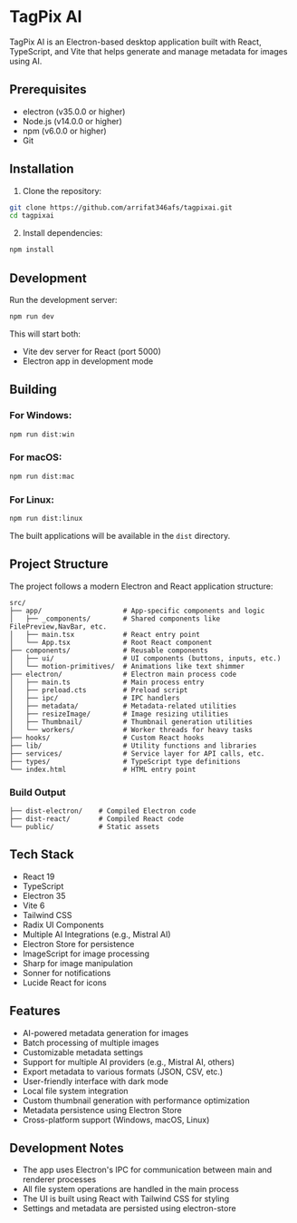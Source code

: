 # TagPix AI

TagPix AI is an Electron-based desktop application built with React, TypeScript, and Vite that helps generate and manage metadata for images using AI.

## Prerequisites

- electron (v35.0.0 or higher)
- Node.js (v14.0.0 or higher)
- npm (v6.0.0 or higher)
- Git

## Installation

1. Clone the repository:

```bash
git clone https://github.com/arrifat346afs/tagpixai.git
cd tagpixai
```

2. Install dependencies:

```bash
npm install
```

## Development

Run the development server:

```bash
npm run dev
```

This will start both:

- Vite dev server for React (port 5000)
- Electron app in development mode

## Building

### For Windows:

```bash
npm run dist:win
```

### For macOS:

```bash
npm run dist:mac
```

### For Linux:

```bash
npm run dist:linux
```

The built applications will be available in the `dist` directory.

## Project Structure

The project follows a modern Electron and React application structure:

```
src/
├── app/                    # App-specific components and logic
│   ├── _components/        # Shared components like FilePreview,NavBar, etc.
│   ├── main.tsx            # React entry point
│   └── App.tsx             # Root React component
├── components/             # Reusable components
│   ├── ui/                 # UI components (buttons, inputs, etc.)
│   └── motion-primitives/  # Animations like text shimmer
├── electron/               # Electron main process code
│   ├── main.ts             # Main process entry
│   ├── preload.cts         # Preload script
│   ├── ipc/                # IPC handlers
│   ├── metadata/           # Metadata-related utilities
│   ├── resizeImage/        # Image resizing utilities
│   ├── Thumbnail/          # Thumbnail generation utilities
│   └── workers/            # Worker threads for heavy tasks
├── hooks/                  # Custom React hooks
├── lib/                    # Utility functions and libraries
├── services/               # Service layer for API calls, etc.
├── types/                  # TypeScript type definitions
└── index.html              # HTML entry point
```

### Build Output

```
├── dist-electron/    # Compiled Electron code
├── dist-react/       # Compiled React code
└── public/           # Static assets
```

## Tech Stack

- React 19
- TypeScript
- Electron 35
- Vite 6
- Tailwind CSS
- Radix UI Components
- Multiple AI Integrations (e.g., Mistral AI)
- Electron Store for persistence
- ImageScript for image processing
- Sharp for image manipulation
- Sonner for notifications
- Lucide React for icons

## Features

- AI-powered metadata generation for images
- Batch processing of multiple images
- Customizable metadata settings
- Support for multiple AI providers (e.g., Mistral AI, others)
- Export metadata to various formats (JSON, CSV, etc.)
- User-friendly interface with dark mode
- Local file system integration
- Custom thumbnail generation with performance optimization
- Metadata persistence using Electron Store
- Cross-platform support (Windows, macOS, Linux)

## Development Notes

- The app uses Electron's IPC for communication between main and renderer processes
- All file system operations are handled in the main process
- The UI is built using React with Tailwind CSS for styling
- Settings and metadata are persisted using electron-store

